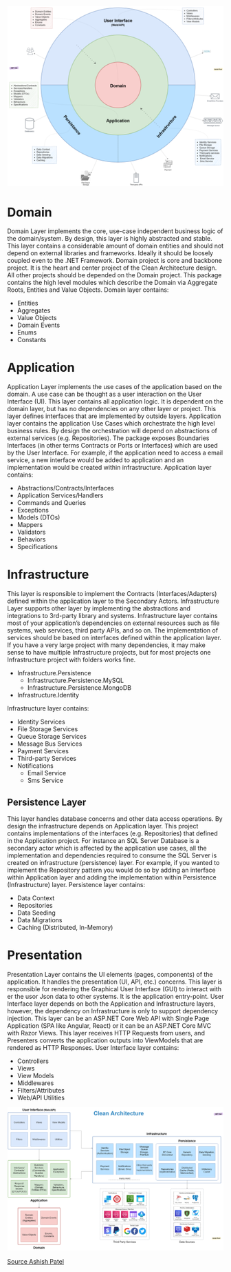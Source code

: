 ![Onion layers](assets/clean-architecture-onion.png)

# Domain
Domain Layer implements the core, use-case independent business logic of the domain/system. By design, this layer is highly abstracted and stable. This layer contains a considerable amount of domain entities and should not depend on external libraries and frameworks. Ideally it should be loosely coupled even to the .NET Framework.
Domain project is core and backbone project. It is the heart and center project of the Clean Architecture design. All other projects should be depended on the Domain project.
This package contains the high level modules which describe the Domain via Aggregate Roots, Entities and Value Objects.
Domain layer contains:
- Entities
- Aggregates
- Value Objects
- Domain Events
- Enums
- Constants

# Application
Application Layer implements the use cases of the application based on the domain. A use case can be thought as a user interaction on the User Interface (UI). This layer contains all application logic. It is dependent on the domain layer, but has no dependencies on any other layer or project. This layer defines interfaces that are implemented by outside layers.
Application layer contains the application Use Cases which orchestrate the high level business rules. By design the orchestration will depend on abstractions of external services (e.g. Repositories). The package exposes Boundaries Interfaces (in other terms Contracts or Ports or Interfaces) which are used by the User Interface.
For example, if the application need to access a email service, a new interface would be added to application and an implementation would be created within infrastructure.
Application layer contains:
- Abstractions/Contracts/Interfaces
- Application Services/Handlers
- Commands and Queries
- Exceptions
- Models (DTOs)
- Mappers
- Validators
- Behaviors
- Specifications

# Infrastructure
This layer is responsible to implement the Contracts (Interfaces/Adapters) defined within the application layer to the Secondary Actors. Infrastructure Layer supports other layer by implementing the abstractions and integrations to 3rd-party library and systems.
Infrastructure layer contains most of your application’s dependencies on external resources such as file systems, web services, third party APIs, and so on. The implementation of services should be based on interfaces defined within the application layer.
If you have a very large project with many dependencies, it may make sense to have multiple Infrastructure projects, but for most projects one Infrastructure project with folders works fine.
- Infrastructure.Persistence
  - Infrastructure.Persistence.MySQL
  - Infrastructure.Persistence.MongoDB
- Infrastructure.Identity

Infrastructure layer contains:
- Identity Services
- File Storage Services
- Queue Storage Services
- Message Bus Services
- Payment Services
- Third-party Services
- Notifications
  - Email Service
  - Sms Service

## Persistence Layer
This layer handles database concerns and other data access operations. By design the infrastructure depends on Application layer. This project contains implementations of the interfaces (e.g. Repositories) that defined in the Application project.
For instance an SQL Server Database is a secondary actor which is affected by the application use cases, all the implementation and dependencies required to consume the SQL Server is created on infrastructure (persistence) layer.
For example, if you wanted to implement the Repository pattern you would do so by adding an interface within Application layer and adding the implementation within Persistence (Infrastructure) layer.
Persistence layer contains:
- Data Context
- Repositories
- Data Seeding
- Data Migrations
- Caching (Distributed, In-Memory)

# Presentation
Presentation Layer contains the UI elements (pages, components) of the application. It handles the presentation (UI, API, etc.) concerns. This layer is responsible for rendering the Graphical User Interface (GUI) to interact with er the usor Json data to other systems. It is the application entry-point.
User Interface layer depends on both the Application and Infrastructure layers, however, the dependency on Infrastructure is only to support dependency injection. This layer can be an ASP.NET Core Web API with Single Page Application (SPA like Angular, React) or it can be an ASP.NET Core MVC with Razor Views.
This layer receives HTTP Requests from users, and Presenters converts the application outputs into ViewModels that are rendered as HTTP Responses.
User Interface layer contains:
- Controllers
- Views
- View Models
- Middlewares
- Filters/Attributes
- Web/API Utilities

![Onion layers](assets/clean-architecture-layers.png)

[Source Ashish Patel](https://medium.com/dotnet-hub/clean-architecture-with-dotnet-and-dotnet-core-aspnetcore-overview-introduction-getting-started-ec922e53bb97) 